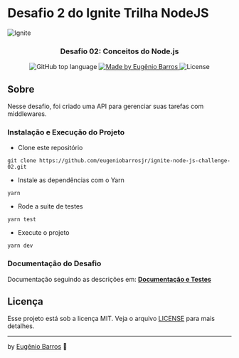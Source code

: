 # Desafio 2 do Ignite Trilha NodeJS

<img alt="Ignite" src="https://www.notion.so/image/https%3A%2F%2Fs3-us-west-2.amazonaws.com%2Fsecure.notion-static.com%2Fad01ee79-762a-4775-bbb6-354f2f42879a%2Fcover-node.js.png?table=block&id=59ccb235-aecd-43a6-a06b-f09a24e7ede8&width=5000&userId=&cache=v2" />

<h3 align="center">
  Desafio 02: Conceitos do Node.js
</h3>

<p align="center">
  <img alt="GitHub top language" src="https://img.shields.io/github/languages/top/prenato84/ignite-conceitos-nodejs?style=flat">

  <a href="https://rocketseat.com.br">
    <img alt="Made by Eugênio Barros" src="https://img.shields.io/badge/made%20by-Eugenio%20Barros-orange">
  </a>

  <img alt="License" src="https://img.shields.io/badge/license-MIT-%2304D361">
</p>

## Sobre

Nesse desafio, foi criado uma API para gerenciar suas tarefas com middlewares.

### Instalação e Execução do Projeto

- Clone este repositório

```
git clone https://github.com/eugeniobarrosjr/ignite-node-js-challenge-02.git
```

- Instale as dependências com o Yarn

```
yarn
```

- Rode a suite de testes

```
yarn test
```

- Execute o projeto

```
yarn dev
```


### Documentação do Desafio

Documentação seguindo as descrições em: **[Documentação e Testes](https://www.notion.so/Desafio-02-Trabalhando-com-middlewares-4f89bf538c2e4ee291382b92bdc36790)**


## Licença

Esse projeto está sob a licença MIT. Veja o arquivo [LICENSE](https://github.com/git/git-scm.com/blob/master/MIT-LICENSE.txt) para mais detalhes.

---

by <a href="https://www.linkedin.com/in/eugeniobarrosjr/">Eugênio Barros</a> :wave:
